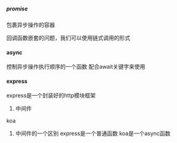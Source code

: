 ##### promise

包裹异步操作的容器

回调函数嵌套的问题，我们可以使用链式调用的形式


#### async
控制异步操作执行顺序的一个函数
配合await关键字来使用


#### express

express是一个封装好的http模块框架 

1. 中间件

koa

1. 中间件的一个区别 express是一个普通函数 koa是一个async函数
